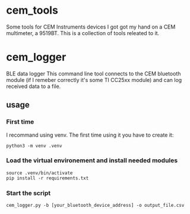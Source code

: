 # cem_tools
Some tools for CEM Instruments devices
I got got my hand on a CEM multimeter, a 9519BT. This is a collection of tools releated to it.

# cem_logger
BLE data logger
This command line tool connects to the CEM bluetooth module (if I remeber correctly it's some TI CC25xx module) and can log received data to a file.
## usage

### First time
I recommand using venv. The first time using it you have to create it:
```
python3 -m venv .venv
```

### Load the virtual environement and install needed modules
```
source .venv/bin/activate
pip install -r requirements.txt
```

### Start the script
```
cem_logger.py -b [your_bluetooth_device_address] -o output_file.csv
```
